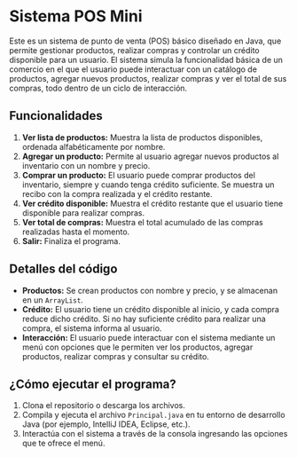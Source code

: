# Sistema POS Mini

Este es un sistema de punto de venta (POS) básico diseñado en Java, que permite gestionar productos, realizar compras y controlar un crédito disponible para un usuario. El sistema simula la funcionalidad básica de un comercio en el que el usuario puede interactuar con un catálogo de productos, agregar nuevos productos, realizar compras y ver el total de sus compras, todo dentro de un ciclo de interacción.

## Funcionalidades

1. **Ver lista de productos:** Muestra la lista de productos disponibles, ordenada alfabéticamente por nombre.
2. **Agregar un producto:** Permite al usuario agregar nuevos productos al inventario con un nombre y precio.
3. **Comprar un producto:** El usuario puede comprar productos del inventario, siempre y cuando tenga crédito suficiente. Se muestra un recibo con la compra realizada y el crédito restante.
4. **Ver crédito disponible:** Muestra el crédito restante que el usuario tiene disponible para realizar compras.
5. **Ver total de compras:** Muestra el total acumulado de las compras realizadas hasta el momento.
6. **Salir:** Finaliza el programa.

## Detalles del código

- **Productos:** Se crean productos con nombre y precio, y se almacenan en un `ArrayList`.
- **Crédito:** El usuario tiene un crédito disponible al inicio, y cada compra reduce dicho crédito. Si no hay suficiente crédito para realizar una compra, el sistema informa al usuario.
- **Interacción:** El usuario puede interactuar con el sistema mediante un menú con opciones que le permiten ver los productos, agregar productos, realizar compras y consultar su crédito.

## ¿Cómo ejecutar el programa?

1. Clona el repositorio o descarga los archivos.
2. Compila y ejecuta el archivo `Principal.java` en tu entorno de desarrollo Java (por ejemplo, IntelliJ IDEA, Eclipse, etc.).
3. Interactúa con el sistema a través de la consola ingresando las opciones que te ofrece el menú.
